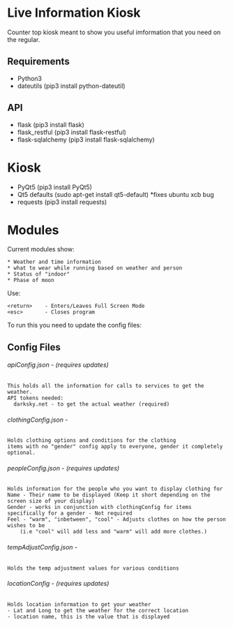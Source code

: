 # Live Information Kiosk
Counter top kiosk meant to show you useful imformation that you need on the regular.

## Requirements
 - Python3
 - dateutils (pip3 install python-dateutil)
 ## API
 - flask (pip3 install flask)
 - flask_restful (pip3 install flask-restful)
 - flask-sqlalchemy (pip3 install flask-sqlalchemy)
 # Kiosk
 - PyQt5 (pip3 install PyQt5)
 - Qt5 defaults (sudo apt-get install qt5-default) *fixes ubuntu xcb bug
 - requests (pip3 install requests)

# Modules
Current modules show:

    * Weather and time information
    * what to wear while running based on weather and person
    * Status of "indoor"
    * Phase of moon

Use:

    <return>    - Enters/Leaves Full Screen Mode
    <esc>       - Closes program

To run this you need to update the config files:

## Config Files
###### apiConfig.json - (requires updates)
    This holds all the information for calls to services to get the weather.
    API tokens needed:
      darksky.net - to get the actual weather (required)

###### clothingConfig.json - 
    Holds clothing options and conditions for the clothing
    items with no "gender" config apply to everyone, gender it completely optional.

###### peopleConfig.json - (requires updates) 
    Holds information for the people who you want to display clothing for
    Name - Their name to be displayed (Keep it short depending on the screen size of your display)
    Gender - works in conjunction with clothingConfig for items specifically for a gender - Not required
    Feel - "warm", "inbetween", "cool" - Adjusts clothes on how the person wishes to be 
        (i.e "cool" will add less and "warm" will add more clothes.)
  
###### tempAdjustConfig.json - 
    Holds the temp adjustment values for various conditions  

###### locationConfig - (requires updates)
    Holds location information to get your weather
    - Lat and Long to get the weather for the correct location
    - location name, this is the value that is displayed
